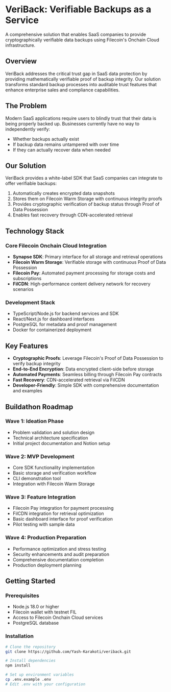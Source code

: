 # VeriBack: Verifiable Backups as a Service

A comprehensive solution that enables SaaS companies to provide cryptographically verifiable data backups using Filecoin's Onchain Cloud infrastructure.

## Overview

VeriBack addresses the critical trust gap in SaaS data protection by providing mathematically verifiable proof of backup integrity. Our solution transforms standard backup processes into auditable trust features that enhance enterprise sales and compliance capabilities.

## The Problem

Modern SaaS applications require users to blindly trust that their data is being properly backed up. Businesses currently have no way to independently verify:
- Whether backups actually exist
- If backup data remains untampered with over time
- If they can actually recover data when needed

## Our Solution

VeriBack provides a white-label SDK that SaaS companies can integrate to offer verifiable backups:
1. Automatically creates encrypted data snapshots
2. Stores them on Filecoin Warm Storage with continuous integrity proofs
3. Provides cryptographic verification of backup status through Proof of Data Possession
4. Enables fast recovery through CDN-accelerated retrieval

## Technology Stack

### Core Filecoin Onchain Cloud Integration
- **Synapse SDK**: Primary interface for all storage and retrieval operations
- **Filecoin Warm Storage**: Verifiable storage with continuous Proof of Data Possession
- **Filecoin Pay**: Automated payment processing for storage costs and subscriptions
- **FilCDN**: High-performance content delivery network for recovery scenarios

### Development Stack
- TypeScript/Node.js for backend services and SDK
- React/Next.js for dashboard interfaces
- PostgreSQL for metadata and proof management
- Docker for containerized deployment

## Key Features

- **Cryptographic Proofs**: Leverage Filecoin's Proof of Data Possession to verify backup integrity
- **End-to-End Encryption**: Data encrypted client-side before storage
- **Automated Payments**: Seamless billing through Filecoin Pay contracts
- **Fast Recovery**: CDN-accelerated retrieval via FilCDN
- **Developer-Friendly**: Simple SDK with comprehensive documentation and examples

## Buildathon Roadmap

### Wave 1: Ideation Phase
- Problem validation and solution design
- Technical architecture specification
- Initial project documentation and Notion setup

### Wave 2: MVP Development
- Core SDK functionality implementation
- Basic storage and verification workflow
- CLI demonstration tool
- Integration with Filecoin Warm Storage

### Wave 3: Feature Integration
- Filecoin Pay integration for payment processing
- FilCDN integration for retrieval optimization
- Basic dashboard interface for proof verification
- Pilot testing with sample data

### Wave 4: Production Preparation
- Performance optimization and stress testing
- Security enhancements and audit preparation
- Comprehensive documentation completion
- Production deployment planning

## Getting Started

### Prerequisites
- Node.js 18.0 or higher
- Filecoin wallet with testnet FIL
- Access to Filecoin Onchain Cloud services
- PostgreSQL database

### Installation
```bash
# Clone the repository
git clone https://github.com/Yash-Karakoti/veriback.git

# Install dependencies
npm install

# Set up environment variables
cp .env.example .env
# Edit .env with your configuration
